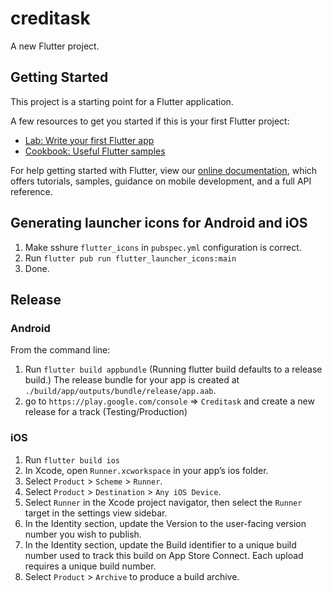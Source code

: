 # creditask

A new Flutter project.

## Getting Started

This project is a starting point for a Flutter application.

A few resources to get you started if this is your first Flutter project:

- [Lab: Write your first Flutter app](https://flutter.dev/docs/get-started/codelab)
- [Cookbook: Useful Flutter samples](https://flutter.dev/docs/cookbook)

For help getting started with Flutter, view our
[online documentation](https://flutter.dev/docs), which offers tutorials,
samples, guidance on mobile development, and a full API reference.

## Generating launcher icons for Android and iOS
1. Make sshure `flutter_icons` in `pubspec.yml` configuration is correct.
2. Run `flutter pub run flutter_launcher_icons:main`
3. Done.

## Release

### Android
From the command line:

1. Run `flutter build appbundle` (Running flutter build defaults to a release build.)
The release bundle for your app is created at `./build/app/outputs/bundle/release/app.aab`.
2. go to `https://play.google.com/console` => `Creditask` and create a new release for a track  (Testing/Production)

### iOS

1. Run `flutter build ios`
2. In Xcode, open `Runner.xcworkspace` in your app’s ios folder.
3. Select `Product` > `Scheme` > `Runner`.
4. Select `Product` > `Destination` > `Any iOS Device`.
5. Select `Runner` in the Xcode project navigator, then select the `Runner` target in the settings view sidebar.
6. In the Identity section, update the Version to the user-facing version number you wish to publish.
7. In the Identity section, update the Build identifier to a unique build number used to track this build on App Store Connect. Each upload requires a unique build number.
8. Select `Product` > `Archive` to produce a build archive.
